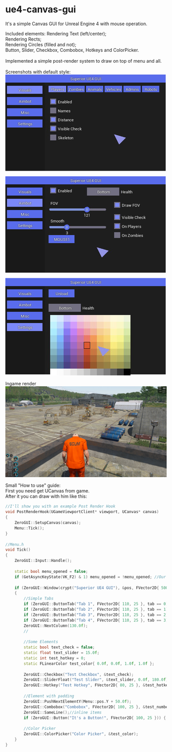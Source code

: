 # ue4-canvas-gui

It's a simple Canvas GUI for Unreal Engine 4 with mouse operation.

Included elements:
Rendering Text (left/center);<br>
Rendering Rects;<br>
Rendering Circles (filled and not);<br>
Button, Slider, Checkbox, Combobox, Hotkeys and ColorPicker.<br>
<br>
Implemented a simple post-render system to draw on top of menu and all.<br>
<br>
Screenshots with default style:<br>
![EU4 GUI](screenshots/canvas1.jpg "")
 
![EU4 GUI](screenshots/canvas2.jpg "")
 
![EU4 GUI](screenshots/canvas3.jpg "")
 
Ingame render
![EU4 GUI](screenshots/canvas4.jpg "")

Small "How to use" guide:<br>
First you need get UCanvas from game.<br>
After it you can draw with him like this:<br>

```cpp
//I'll show you with an example Post Render Hook
void PostRenderHook(UGameViewportClient* viewport, UCanvas* canvas)
{
	ZeroGUI::SetupCanvas(canvas);
	Menu::Tick();
}

//Menu.h
void Tick()
{
	ZeroGUI::Input::Handle();
	
	static bool menu_opened = false;
	if (GetAsyncKeyState(VK_F2) & 1) menu_opened = !menu_opened; //Our menu key

	if (ZeroGUI::Window(crypt("Superior UE4 GUI"), &pos, FVector2D{ 500.0f, 300.0f }, menu_opened))
	{
		//Simple Tabs
		if (ZeroGUI::ButtonTab("Tab 1", FVector2D{ 110, 25 }, tab == 0)) tab = 0;
		if (ZeroGUI::ButtonTab("Tab 2", FVector2D{ 110, 25 }, tab == 1)) tab = 1;
		if (ZeroGUI::ButtonTab("Tab 3", FVector2D{ 110, 25 }, tab == 2)) tab = 2;
		if (ZeroGUI::ButtonTab("Tab 4", FVector2D{ 110, 25 }, tab == 3)) tab = 3;
		ZeroGUI::NextColumn(130.0f);
		//
		
		//Some Elements
		static bool text_check = false;
		static float text_slider = 15.0f;
		static int test_hotkey = 0;
		static FLinearColor test_color{ 0.0f, 0.0f, 1.0f, 1.0f };
		
		ZeroGUI::Checkbox("Test Checkbox", &text_check);
		ZeroGUI::SliderFloat("Test Slider", &text_slider, 0.0f, 180.0f);
		ZeroGUI::Hotkey("Test Hotkey", FVector2D{ 80, 25 }, &test_hotkey);
		
		//Element with padding
		ZeroGUI::PushNextElementY(Menu::pos.Y + 50.0f);
		ZeroGUI::Combobox("Combobox", FVector2D{ 100, 25 }, &test_number, "None", "First", "Second", "Third", NULL); //NULL at end is required!
		ZeroGUI::SameLine();//inline items
		if (ZeroGUI::Button("It's a Button!", FVector2D{ 100, 25 })) { //clicked! }
		
		//Color Picker
		ZeroGUI::ColorPicker("Color Picker", &test_color);
	}
}
```
